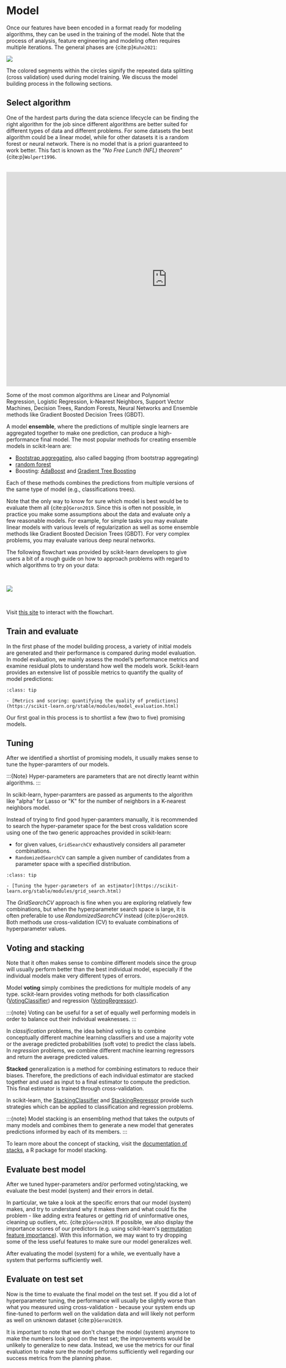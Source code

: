 # Model

Once our features have been encoded in a format ready for modeling algorithms, they can be used in the training of the model. Note that the process of analysis, feature engineering and modeling often requires multiple iterations. The general phases are {cite:p}`Kuhn2021`:

![](https://www.tmwr.org/premade/modeling-process.svg)

The colored segments within the circles signify the repeated data splitting (cross validation) used during model training. We discuss the model building process in the following sections.

## Select algorithm

One of the hardest parts during the data science lifecycle can be finding the right algorithm for the job since different algorithms are better suited for different types of data and different problems. For some datasets the best algorithm could be a linear model, while for other datasets it is a random forest or neural network. There is no model that is a priori guaranteed to work better. This fact is known as the *"No Free Lunch (NFL) theorem"* {cite:p}`Wolpert1996`.

<br>

<iframe src="https://docs.google.com/presentation/d/e/2PACX-1vTcSDvoljfuWHqUueJAghObDxNULvu-jWuiprqYeeMvA9tITk8gSis1qWsRSAGblEjkExoEiBXFvaPN/embed?start=false&loop=false&delayms=3000" frameborder="0" width="840" height="560" allowfullscreen="true" mozallowfullscreen="true" webkitallowfullscreen="true"></iframe>

<br>

Some of the most common algorithms are Linear and Polynomial Regression, Logistic Regression, k-Nearest Neighbors, Support Vector Machines, Decision Trees, Random Forests, Neural Networks and Ensemble methods like Gradient Boosted Decision Trees (GBDT). 

A model **ensemble**, where the predictions of multiple single learners are aggregated together to make one prediction, can produce a high-performance final model. The most popular methods for creating ensemble models in scikit-learn are: 

- [Bootstrap aggregating](https://scikit-learn.org/stable/modules/ensemble.html#bagging-meta-estimator), also called bagging (from bootstrap aggregating) 
- [random forest](https://scikit-learn.org/stable/modules/ensemble.html#forests-of-randomized-trees) 
- Boosting: [AdaBoost](https://scikit-learn.org/stable/modules/ensemble.html#adaboost) and [Gradient Tree Boosting](https://scikit-learn.org/stable/modules/ensemble.html#gradient-tree-boosting)

Each of these methods combines the predictions from multiple versions of the same type of model (e.g., classifications trees).

Note that the only way to know for sure which model is best would be to evaluate them all {cite:p}`Geron2019`. Since this is often not possible, in practice you make some assumptions about the data and evaluate only a few reasonable models. For example, for simple tasks you may evaluate linear models with various levels of regularization as well as some ensemble methods like Gradient Boosted Decision Trees (GBDT). For very complex problems, you may evaluate various deep neural networks.

The following flowchart was provided by scikit-learn developers to give users a bit of a rough guide on how to approach problems with regard to which algorithms to try on your data:

<br>

![](https://www.tmwr.org/premade/algorithms.png)

<br>

Visit [this site](https://scikit-learn.org/stable/tutorial/machine_learning_map/index.html) to interact with the flowchart.

## Train and evaluate

In the first phase of the model building process, a variety of initial models are generated and their performance is compared during model evaluation. In model evaluation, we mainly assess the model’s performance metrics and examine residual plots to understand how well the models work. Scikit-learn provides an extensive list of possible metrics to quantify the quality of model predictions:

```{admonition} Metrics 
:class: tip

- [Metrics and scoring: quantifying the quality of predictions](https://scikit-learn.org/stable/modules/model_evaluation.html)

```

Our first goal in this process is to shortlist a few (two to five) promising models. 

## Tuning

After we identified a shortlist of promising models, it usually makes sense to tune the hyper-paramters of our models. 

:::{Note}
Hyper-parameters are parameters that are not directly learnt within algorithms. 
:::

In scikit-learn, hyper-paramters are passed as arguments to the algorithm like "alpha" for Lasso or "K" for the number of neighbors in a K-nearest neighbors model. 

Instead of trying to find good hyper-paramters manually, it is recommended to search the hyper-parameter space for the best cross validation score using one of the two generic approaches provided in scikit-learn:

- for given values, `GridSearchCV` exhaustively considers all parameter combinations.
- `RandomizedSearchCV` can sample a given number of candidates from a parameter space with a specified distribution.

```{admonition} Tuning 
:class: tip

- [Tuning the hyper-parameters of an estimator](https://scikit-learn.org/stable/modules/grid_search.html)
```

The *GridSearchCV* approach is fine when you are exploring relatively few combinations, but when the hyperparameter search space is large, it is often preferable to use *RandomizedSearchCV* instead {cite:p}`Geron2019`. Both methods use cross-validation (CV) to evaluate combinations of hyperparameter values. 

## Voting and stacking

Note that it often makes sense to combine different models since the group will usually perform better than the best individual model, especially if the individual models make very different types of errors.

Model **voting** simply combines the predictions for multiple models of any type. scikit-learn provides voting methods for both classification ([VotingClassifier](https://scikit-learn.org/stable/modules/ensemble.html#voting-classifier)) and regression ([VotingRegressor](https://scikit-learn.org/stable/modules/ensemble.html#voting-regressor)). 

:::{note}
Voting can be useful for a set of equally well performing models in order to balance out their individual weaknesses.
:::

In *classification* problems, the idea behind voting is to combine conceptually different machine learning classifiers and use a majority vote or the average predicted probabilities (soft vote) to predict the class labels. In *regression* problems, we combine different machine learning regressors and return the average predicted values. 

**Stacked** generalization is a method for combining estimators to reduce their biases. Therefore, the predictions of each individual estimator are stacked together and used as input to a final estimator to compute the prediction. This final estimator is trained through cross-validation.

In scikit-learn, the [StackingClassifier](https://scikit-learn.org/stable/modules/generated/sklearn.ensemble.StackingClassifier.html#sklearn.ensemble.StackingClassifier) and [StackingRegressor](https://scikit-learn.org/stable/modules/generated/sklearn.ensemble.StackingRegressor.html#sklearn.ensemble.StackingRegressor) provide such strategies which can be applied to classification and regression problems.

:::{note}
Model stacking is an ensembling method that takes the outputs of many models and combines them to generate a new model that generates predictions informed by each of its members.
:::

To learn more about the concept of stacking, visit the [documentation of stacks](https://stacks.tidymodels.org), a R package for model stacking. 

## Evaluate best model

After we tuned hyper-parameters and/or performed voting/stacking, we evaluate the best model (system) and their errors in detail. 

In particular, we take a look at the specific errors that our model (system) makes, and try to understand why it makes them and what could fix the problem - like adding extra features or getting rid of uninformative ones, cleaning up outliers, etc. {cite:p}`Geron2019`. If possible, we also display the importance scores of our predictors (e.g. using scikit-learn's [permutation feature importance](https://scikit-learn.org/stable/modules/permutation_importance.html)). With this information, we may want to try dropping some of the less useful features to make sure our model generalizes well.

After evaluating the model (system) for a while, we eventually have a system that performs sufficiently well.

## Evaluate on test set

Now is the time to evaluate the final model on the test set. If you did a lot of hyperparameter tuning, the performance will usually be slightly worse than what you measured using cross-validation - because your system ends up fine-tuned to perform well on the validation data and will likely not perform as well on unknown dataset {cite:p}`Geron2019`.

It is important to note that we don't change the model (system) anymore to make the numbers look good on the test set; the improvements would be unlikely to generalize to new data. Instead, we use the metrics for our final evaluation to make sure the model performs sufficiently well regarding our success metrics from the planning phase.
